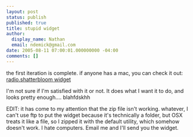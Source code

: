 ```yaml
---
layout: post
status: publish
published: true
title: stupid widget
author:
  display_name: Nathan
  email: ndemick@gmail.com
date: 2005-08-11 07:00:01.000000000 -04:00
comments: []
---
```

the first iteration is complete. if anyone has a mac, you can check it out: <a href="./files/radio.shatterbloom.wdgt.zip">radio.shatterbloom widget</a><p>
I'm not sure if I'm satisfied with it or not. It does what I want it to do, and looks pretty enough.... blahfdskhh<p>
EDIT: it has come to my attention that the zip file isn't working. whatever, I can't use ftp to put the widget because it's technically a folder, but OSX treats it like a file, so I zipped it with the default utility, which somehow doesn't work. I hate computers. Email me and I'll send you the widget.